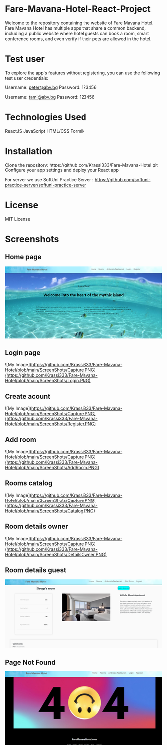 # Fare-Mavana-Hotel-React-Project

Welcome to the repository containing the website of Fare Mavana Hotel. Fare Mavana Hotel has multiple apps that share a common backend, including a public website where hotel guests can book a room, smart conference rooms, and even verify if their pets are allowed in the hotel.

# Test user
To explore the app's features without registering, you can use the following test user credentials:

Username: peter@abv.bg
Password: 123456

Username: tami@abv.bg
Password: 123456
# Technologies Used
ReactJS
JavaScript
HTML/CSS
Formik
# Installation
Clone the repository: https://github.com/Krassi333/Fare-Mavana-Hotel.git
Configure your app settings and deploy your React app

For server we use SoftUni Practice Server : https://github.com/softuni-practice-server/softuni-practice-server
 # License
MIT License
# Screenshots
## Home page
 ![My Image](https://github.com/Krassi333/Fare-Mavana-Hotel/blob/main/ScreenShots/Capture.PNG)

## Login page
![My Image](https://github.com/Krassi333/Fare-Mavana-Hotel/blob/main/ScreenShots/Capture.PNG](https://github.com/Krassi333/Fare-Mavana-Hotel/blob/main/ScreenShots/Login.PNG)

## Create acount
 ![My Image](https://github.com/Krassi333/Fare-Mavana-Hotel/blob/main/ScreenShots/Capture.PNG](https://github.com/Krassi333/Fare-Mavana-Hotel/blob/main/ScreenShots/Register.PNG)


## Add room
 ![My Image](https://github.com/Krassi333/Fare-Mavana-Hotel/blob/main/ScreenShots/Capture.PNG](https://github.com/Krassi333/Fare-Mavana-Hotel/blob/main/ScreenShots/AddRoom.PNG)

## Rooms catalog
 ![My Image](https://github.com/Krassi333/Fare-Mavana-Hotel/blob/main/ScreenShots/Capture.PNG](https://github.com/Krassi333/Fare-Mavana-Hotel/blob/main/ScreenShots/Catalog.PNG)




## Room details owner
 ![My Image](https://github.com/Krassi333/Fare-Mavana-Hotel/blob/main/ScreenShots/Capture.PNG](https://github.com/Krassi333/Fare-Mavana-Hotel/blob/main/ScreenShots/DetailsOwner.PNG)

## Room details guest
 ![My Image](https://github.com/Krassi333/Fare-Mavana-Hotel/blob/main/ScreenShots/DetailsNotOwner.PNG)

 ## Page Not Found
 ![My Image](https://github.com/Krassi333/Fare-Mavana-Hotel/blob/main/ScreenShots/404page.PNG)
 
